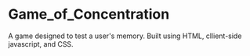 # Game_of_Concentration
 A game designed to test a user's memory. Built using HTML, cllient-side javascript, and CSS.
